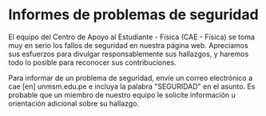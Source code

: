 # Informes de problemas de seguridad

El equipo del Centro de Apoyo al Estudiante - Física (CAE - Física) se toma muy en serio los fallos de seguridad en nuestra página web. Apreciamos sus esfuerzos para divulgar responsablemente sus hallazgos, y haremos todo lo posible para reconocer sus contribuciones.

Para informar de un problema de seguridad, envíe un correo electrónico a cae [en] unmsm.edu.pe e incluya la palabra "SEGURIDAD" en el asunto. Es probable que un miembro de nuestro equipo le solicite información u orientación adicional sobre su hallazgo.
